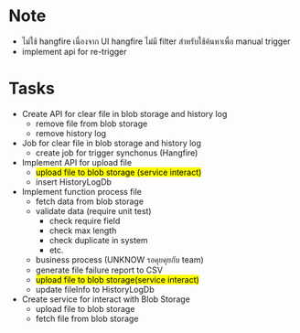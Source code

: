 # Note

- ไม่ใช้ hangfire เนื่องจาก UI hangfire ไม่มี filter สำหรับใช้ค้นหาเพื่อ manual trigger
- implement api for re-trigger

# Tasks
- Create API for clear file in blob storage and history log
    * remove file from blob storage
    * remove history log
- Job for clear file in blob storage and history log
    * create job for trigger synchonus (Hangfire)
- Implement API for upload file
    * <mark>upload file to blob storage (service interact)</mark>
    * insert HistoryLogDb
- Implement function process file
    * fetch data from blob storage
    * validate data (require unit test)
        - check require field
        - check max length
        - check duplicate in system
        - etc.
    * business process (UNKNOW รอคุยคุยกับ team)
    * generate file failure report to CSV
    * <mark>upload file to blob storage(service interact)</mark>
    * update fileInfo to HistoryLogDb
- Create service for interact with Blob Storage
    * upload file to blob storage
    * fetch file from blob storage
